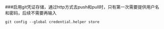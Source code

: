 ###启用git凭证存储，通过http方式去push和pull时，只有第一次需要提供用户名和密码，后续不需要再输入
```
git config --global credential.helper store 
```